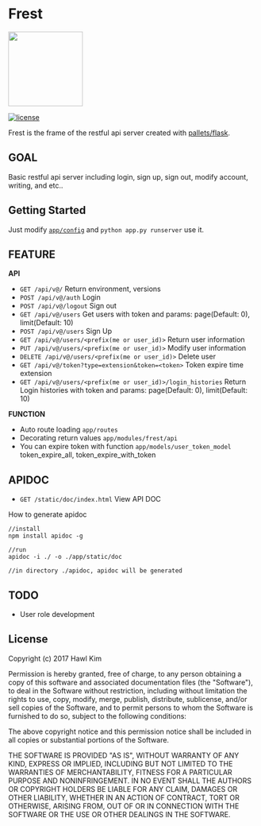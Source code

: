 Frest
=====
<img src="https://raw.githubusercontent.com/h4wldev/frest/master/frest.png" height="150">

[![license](https://img.shields.io/github/license/mashape/apistatus.svg)](https://github.com/h4wldev/Frest/blob/master/LICENSE)

Frest is the frame of the restful api server created with [pallets/flask](https://github.com/pallets/flask).

## GOAL
Basic restful api server including login, sign up, sign out, modify account, writing, and etc..

## Getting Started
Just modify [`app/config`](https://github.com/h4wldev/Frest/blob/master/app/config.py) and `python app.py runserver` use it.

## FEATURE
__API__
- `GET /api/v@/` Return environment, versions
- `POST /api/v@/auth` Login
- `POST /api/v@/logout` Sign out
- `GET /api/v@/users` Get users with token and params: page(Default: 0), limit(Default: 10)
- `POST /api/v@/users` Sign Up
- `GET /api/v@/users/<prefix(me or user_id)>` Return user information
- `PUT /api/v@/users/<prefix(me or user_id)>` Modify user information
- `DELETE /api/v@/users/<prefix(me or user_id)>` Delete user
- `GET /api/v@/token?type=extension&token=<token>` Token expire time extension 
- `GET /api/v@/users/<prefix(me or user_id)>/login_histories` Return Login histories with token and params: page(Default: 0), limit(Default: 10)

__FUNCTION__
- Auto route loading `app/routes`
- Decorating return values `app/modules/frest/api`
- You can expire token with function `app/models/user_token_model` token_expire_all, token_expire_with_token

## APIDOC

- `GET /static/doc/index.html` View API DOC

How to generate apidoc
~~~
//install
npm install apidoc -g

//run
apidoc -i ./ -o ./app/static/doc

//in directory ./apidoc, apidoc will be generated
~~~

## TODO
- User role development 

## License
Copyright (c) 2017 Hawl Kim

Permission is hereby granted, free of charge, to any person obtaining a copy
of this software and associated documentation files (the "Software"), to deal
in the Software without restriction, including without limitation the rights
to use, copy, modify, merge, publish, distribute, sublicense, and/or sell
copies of the Software, and to permit persons to whom the Software is
furnished to do so, subject to the following conditions:

The above copyright notice and this permission notice shall be included in all
copies or substantial portions of the Software.

THE SOFTWARE IS PROVIDED "AS IS", WITHOUT WARRANTY OF ANY KIND, EXPRESS OR
IMPLIED, INCLUDING BUT NOT LIMITED TO THE WARRANTIES OF MERCHANTABILITY,
FITNESS FOR A PARTICULAR PURPOSE AND NONINFRINGEMENT. IN NO EVENT SHALL THE
AUTHORS OR COPYRIGHT HOLDERS BE LIABLE FOR ANY CLAIM, DAMAGES OR OTHER
LIABILITY, WHETHER IN AN ACTION OF CONTRACT, TORT OR OTHERWISE, ARISING FROM,
OUT OF OR IN CONNECTION WITH THE SOFTWARE OR THE USE OR OTHER DEALINGS IN THE
SOFTWARE.
